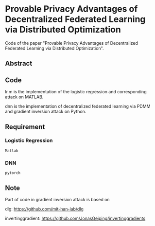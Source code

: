 # Provable Privacy Advantages of Decentralized Federated Learning via Distributed Optimization

Code of the paper "Provable Privacy Advantages of Decentralized Federated Learning via Distributed Optimization".

## Abstract


## Code
lr.m is the implementation of the logistic regression and corresponding attack on MATLAB.

dnn is the implementation of decentralized federated learning via PDMM and gradient inversion attack on Python.

## Requirement
### Logistic Regression
```
Matlab
```

### DNN
```
pytorch
```

## Note
Part of code in gradient inversion attack is based on 

dlg: https://github.com/mit-han-lab/dlg

invertinggradient: https://github.com/JonasGeiping/invertinggradients
